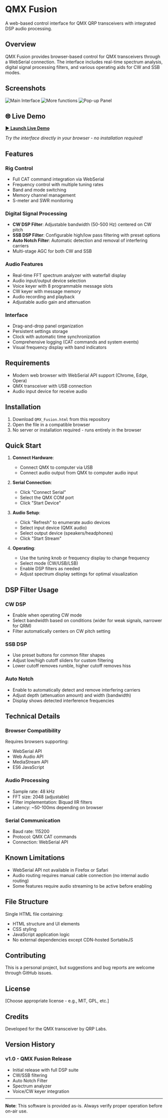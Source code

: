 # QMX Fusion

A web-based control interface for QMX QRP transceivers with integrated DSP audio processing.

## Overview

QMX Fusion provides browser-based control for QMX transceivers through a WebSerial connection. The interface includes real-time spectrum analysis, digital signal processing filters, and various operating aids for CW and SSB modes.


## Screenshots

![Main Interface](screenshot1.png)
![More functions](screenshot2.png)
![Pop-up Panel](screenshot3.png)




## 🌐 Live Demo

**[► Launch Live Demo](https://Sparks72/QMX-Interface)**

*Try the interface directly in your browser - no installation required!*


## Features

### Rig Control
- Full CAT command integration via WebSerial
- Frequency control with multiple tuning rates
- Band and mode switching
- Memory channel management
- S-meter and SWR monitoring

### Digital Signal Processing
- **CW DSP Filter**: Adjustable bandwidth (50-500 Hz) centered on CW pitch
- **SSB DSP Filter**: Configurable high/low pass filtering with preset options
- **Auto Notch Filter**: Automatic detection and removal of interfering carriers
- Multi-stage AGC for both CW and SSB

### Audio Features
- Real-time FFT spectrum analyzer with waterfall display
- Audio input/output device selection
- Voice keyer with 8 programmable message slots
- CW keyer with message memory
- Audio recording and playback
- Adjustable audio gain and attenuation

### Interface
- Drag-and-drop panel organization
- Persistent settings storage
- Clock with automatic time synchronization
- Comprehensive logging (CAT commands and system events)
- Visual frequency display with band indicators

## Requirements

- Modern web browser with WebSerial API support (Chrome, Edge, Opera)
- QMX transceiver with USB connection
- Audio input device for receive audio

## Installation

1. Download `QMX_Fusion.html` from this repository
2. Open the file in a compatible browser
3. No server or installation required - runs entirely in the browser

## Quick Start

1. **Connect Hardware**: 
   - Connect QMX to computer via USB
   - Connect audio output from QMX to computer audio input

2. **Serial Connection**:
   - Click "Connect Serial"
   - Select the QMX COM port
   - Click "Start Device"

3. **Audio Setup**:
   - Click "Refresh" to enumerate audio devices
   - Select input device (QMX audio)
   - Select output device (speakers/headphones)
   - Click "Start Stream"

4. **Operating**:
   - Use the tuning knob or frequency display to change frequency
   - Select mode (CW/USB/LSB)
   - Enable DSP filters as needed
   - Adjust spectrum display settings for optimal visualization

## DSP Filter Usage

### CW DSP
- Enable when operating CW mode
- Select bandwidth based on conditions (wider for weak signals, narrower for QRM)
- Filter automatically centers on CW pitch setting

### SSB DSP
- Use preset buttons for common filter shapes
- Adjust low/high cutoff sliders for custom filtering
- Lower cutoff removes rumble, higher cutoff removes hiss

### Auto Notch
- Enable to automatically detect and remove interfering carriers
- Adjust depth (attenuation amount) and width (bandwidth)
- Display shows detected interference frequencies

## Technical Details

### Browser Compatibility
Requires browsers supporting:
- WebSerial API
- Web Audio API
- MediaStream API
- ES6 JavaScript

### Audio Processing
- Sample rate: 48 kHz
- FFT size: 2048 (adjustable)
- Filter implementation: Biquad IIR filters
- Latency: ~50-100ms depending on browser

### Serial Communication
- Baud rate: 115200
- Protocol: QMX CAT commands
- Connection: WebSerial API

## Known Limitations

- WebSerial API not available in Firefox or Safari
- Audio routing requires manual cable connection (no internal audio routing)
- Some features require audio streaming to be active before enabling

## File Structure

Single HTML file containing:
- HTML structure and UI elements
- CSS styling
- JavaScript application logic
- No external dependencies except CDN-hosted SortableJS

## Contributing

This is a personal project, but suggestions and bug reports are welcome through GitHub issues.

## License

[Choose appropriate license - e.g., MIT, GPL, etc.]

## Credits

Developed for the QMX transceiver by QRP Labs.

## Version History

### v1.0 - QMX Fusion Release
- Initial release with full DSP suite
- CW/SSB filtering
- Auto Notch Filter
- Spectrum analyzer
- Voice/CW keyer integration

---

**Note**: This software is provided as-is. Always verify proper operation before on-air use.
